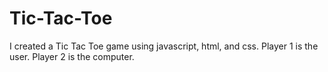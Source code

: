 # Tic-Tac-Toe
I created a Tic Tac Toe game using javascript, html, and css. Player 1 is the user. Player 2 is the computer.
